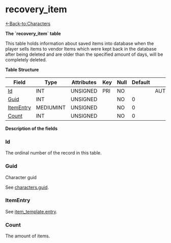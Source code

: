 # recovery\_item

[<-Back-to:Characters](database-characters)

**The \`recovery\_item\` table**

This table holds information about saved items into database when the player sells items to vendor
Items which were kept back in the database after being deleted and are older than the specified amount of days, will be completely deleted.

**Table Structure**

| Field          | Type      | Attributes | Key | Null | Default | Extra          | Comment |
| -------------- | --------- | ---------- | --- | ---- | ------- | -------------- | ------- |
| [Id][1]        | INT       | UNSIGNED   | PRI | NO   |         | AUTO_INCREMENT |         |
| [Guid][2]      | INT       | UNSIGNED   |     | NO   | 0       |                |         |
| [ItemEntry][3] | MEDIUMINT | UNSIGNED   |     | NO   | 0       |                |         |
| [Count][4]     | INT       | UNSIGNED   |     | NO   | 0       |                |         |

[1]: #id
[2]: #guid
[3]: #itementry
[4]: #count

**Description of the fields**

### Id

The ordinal number of the record in this table.

### Guid

Character guid

See [characters.guid](characters#guid).

### ItemEntry

See [item_template.entry](item-template#entry).

### Count

The amount of items.
